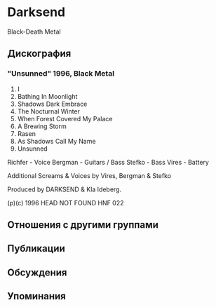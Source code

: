 # Darksend

Black-Death Metal

## Дискография

### "Unsunned" 1996, Black Metal

1. I
2. Bathing In Moonlight
3. Shadows Dark Embrace
4. The Nocturnal Winter
5. When Forest Covered My Palace
6. A Brewing Storm
7. Rasen
8. As Shadows Call My Name
9. Unsunned

Richfer - Voice
Bergman - Guitars / Bass
Stefko - Bass
Vires - Battery

Additional Screams & Voices by 
Vires, Bergman & Stefko

Produced by DARKSEND & Kla Ideberg.

(p)(c) 1996 HEAD NOT FOUND  HNF 022


## Отношения с другими группами


## Публикации


## Обсуждения


## Упоминания

